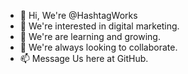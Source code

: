 - 👋 Hi, We're @HashtagWorks
- 👀 We're interested in digital marketing.
- 🌱 We're are learning and growing. 
- 💞️ We're always looking to collaborate.
- 📫 Message Us here at GitHub.

<!---
HashtagWorks/HashtagWorks is a ✨ special ✨ repository because its `README.md` (this file) appears on your GitHub profile.
You can click the Preview link to take a look at your changes.
--->
